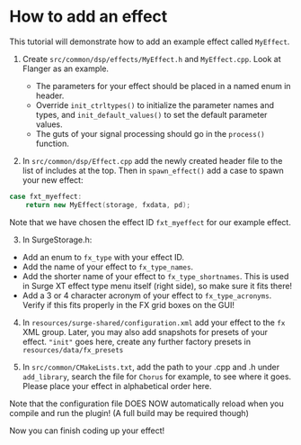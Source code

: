 # How to add an effect

This tutorial will demonstrate how to add an example effect called `MyEffect`.

1. Create `src/common/dsp/effects/MyEffect.h` and `MyEffect.cpp`. Look at Flanger as an example.
   * The parameters for your effect should be placed in a named enum in header.
   * Override `init_ctrltypes()` to initialize the parameter names and types,
     and `init_default_values()` to set the default parameter values.
   * The guts of your signal processing should go in the `process()` function.

2. In `src/common/dsp/Effect.cpp` add the newly created header file to the list of includes at the top.
   Then in `spawn_effect()` add a case to spawn your new effect:

```cpp
case fxt_myeffect:
    return new MyEffect(storage, fxdata, pd);
```

Note that we have chosen the effect ID `fxt_myeffect` for our example effect.

3. In SurgeStorage.h:
* Add an enum to `fx_type` with your effect ID.
* Add the name of your effect to `fx_type_names`.
* Add the shorter name of your effect to `fx_type_shortnames`. This is used in Surge XT effect type menu itself (right side),
  so make sure it fits there!
* Add a 3 or 4 character acronym of your effect to `fx_type_acronyms`.
  Verify if this fits properly in the FX grid boxes on the GUI!

4. In `resources/surge-shared/configuration.xml` add your effect to the `fx` XML group.
   Later, you may also add snapshots for presets of your effect. 
   `"init"` goes here, create any further factory presets in `resources/data/fx_presets`   

5. In `src/common/CMakeLists.txt`, add the path to your .cpp and .h under `add_library`,
   search the file for `Chorus` for example, to see where it goes.
   Please place your effect in alphabetical order here.

Note that the configuration file DOES NOW automatically reload when you compile and run the plugin!
(A full build may be required though)

Now you can finish coding up your effect!
